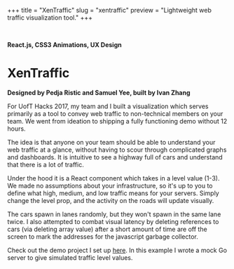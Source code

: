 +++
	title = "XenTraffic"
	slug = "xentraffic"
	preview = "Lightweight web traffic visualization tool."
+++
<div id="xenTrafficPage">
	<div class="demo">
		&nbsp;
		<a href="http://www.xentraffic.com" target=_blank rel=nofollow>
			<div id="xenTraffic"></div>
		</a>
	</div>
	<div class="desc">
		<div class="title">			
			<p><strong>React.js, CSS3 Animations, UX Design</strong></p>
			<h1>XenTraffic</h1>
			<p><strong>Designed by Pedja Ristic and Samuel Yee, built by Ivan Zhang</strong></p>
		</div>
		<div class="article">
			<p>
				For UofT Hacks 2017, my team and I built a visualization which serves primarily as a tool to convey web traffic to non-technical members on your team. We went from ideation to shipping a fully functioning demo without 12 hours.
			</p>
			<p>
				The idea is that anyone on your team should be able to understand your web traffic at a glance, without having to scour through complicated graphs and dashboards. It is intuitive to see a highway full of cars and understand that there is a lot of traffic.
			</p>
			<p>
				Under the hood it is a React component which takes in a level value (1-3). We made no assumptions about your infrastructure, so it's up to you to define what high, medium, and low traffic means for your servers. Simply change the level prop, and the activity on the roads will update visually.
			</p>
			<p>
				The cars spawn in lanes randomly, but they won't spawn in the same lane twice. I also attempted to combat visual latency by deleting references to cars (via deleting array value) after a short amount of time are off the screen to mark the addresses for the javascript garbage collector.
			</p>
			<p>
				Check out the demo project I set up <a href="https://www.github.com/1vn/xen-traffic-demo" target=_blank>here</a>. In this example I wrote a mock Go server to give simulated traffic level values.
			</p>
		</div>
	</div>
	<div class="clear"></div>
	<script src="/js/xen.bundle.js" type="text/javascript" charset="utf-8"></script>  
</div>